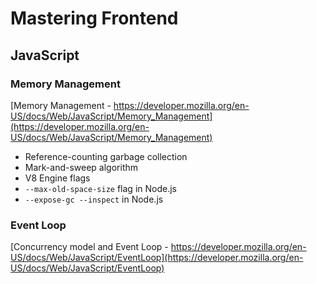 # Mastering Frontend

## JavaScript

### Memory Management
[Memory Management - https://developer.mozilla.org/en-US/docs/Web/JavaScript/Memory_Management](https://developer.mozilla.org/en-US/docs/Web/JavaScript/Memory_Management)
- Reference-counting garbage collection
- Mark-and-sweep algorithm
- V8 Engine flags
- `--max-old-space-size` flag in Node.js
- `--expose-gc --inspect` in Node.js

### Event Loop
[Concurrency model and Event Loop - https://developer.mozilla.org/en-US/docs/Web/JavaScript/EventLoop](https://developer.mozilla.org/en-US/docs/Web/JavaScript/EventLoop)
